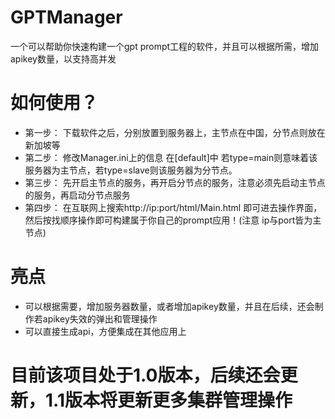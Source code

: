 # GPTManager
一个可以帮助你快速构建一个gpt prompt工程的软件，并且可以根据所需，增加apikey数量，以支持高并发
# 如何使用？
* 第一步：  下载软件之后，分别放置到服务器上，主节点在中国，分节点则放在新加坡等
* 第二步：  修改Manager.ini上的信息  在[default]中 若type=main则意味着该服务器为主节点，若type=slave则该服务器为分节点。
* 第三步：  先开启主节点的服务，再开启分节点的服务，注意必须先启动主节点的服务，再启动分节点服务
* 第四步：  在互联网上搜索http://ip:port/html/Main.html 即可进去操作界面，然后按找顺序操作即可构建属于你自己的prompt应用！(注意 ip与port皆为主节点)
# 亮点
* 可以根据需要，增加服务器数量，或者增加apikey数量，并且在后续，还会制作若apikey失效的弹出和管理操作
* 可以直接生成api，方便集成在其他应用上
# 目前该项目处于1.0版本，后续还会更新，1.1版本将更新更多集群管理操作
